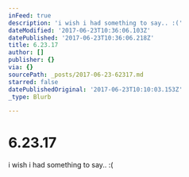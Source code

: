 ```yaml
---
inFeed: true
description: 'i wish i had something to say.. :('
dateModified: '2017-06-23T10:36:06.103Z'
datePublished: '2017-06-23T10:36:06.218Z'
title: 6.23.17
author: []
publisher: {}
via: {}
sourcePath: _posts/2017-06-23-62317.md
starred: false
datePublishedOriginal: '2017-06-23T10:10:03.153Z'
_type: Blurb

---
```

# 6.23.17

i wish i had something to say.. :(